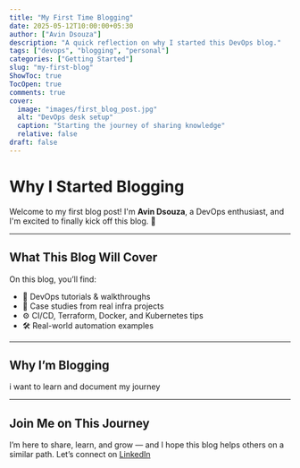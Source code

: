 ```yaml
---
title: "My First Time Blogging"
date: 2025-05-12T10:00:00+05:30
author: ["Avin Dsouza"]
description: "A quick reflection on why I started this DevOps blog."
tags: ["devops", "blogging", "personal"]
categories: ["Getting Started"]
slug: "my-first-blog"
ShowToc: true
TocOpen: true
comments: true
cover:
  image: "images/first_blog_post.jpg"
  alt: "DevOps desk setup"
  caption: "Starting the journey of sharing knowledge"
  relative: false
draft: false
---
```


# Why I Started Blogging

Welcome to my first blog post! I'm **Avin Dsouza**, a DevOps enthusiast, and I'm excited to finally kick off this blog. 🚀

---

## What This Blog Will Cover

On this blog, you’ll find:

- 🔧 DevOps tutorials & walkthroughs
- 📁 Case studies from real infra projects
- ⚙️ CI/CD, Terraform, Docker, and Kubernetes tips
- 🛠️ Real-world automation examples

---

## Why I’m Blogging

i want to learn and document my journey

---

## Join Me on This Journey

I’m here to share, learn, and grow — and I hope this blog helps others on a similar path. Let’s connect on [LinkedIn](https://linkedin)
